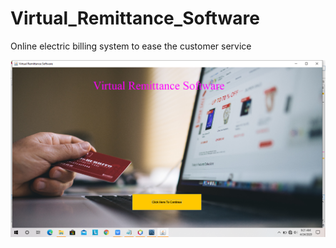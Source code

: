 # Virtual_Remittance_Software
Online electric billing system to ease the customer service


![alt text](https://github.com/VrushankiPatel/Virtual_Remittance_Software/blob/main/VRS/Q6iy5ObVA6bZN1rba4PTv7wRYiSiYhoEg62QlJnZJAz1zIqNCXRXXq0-F7IKWww3JPgnMG6YnMagdVxImSDVBvZaT1P5Lt9AfwWO_yyZSjgh6hedcwypVKhk7GUE.png)
